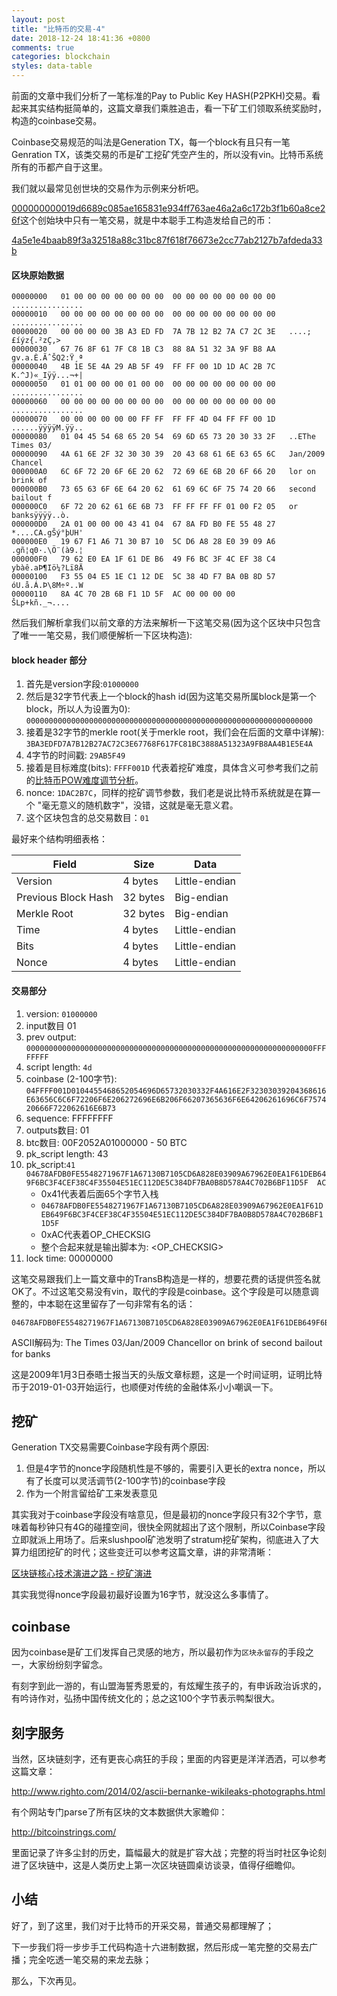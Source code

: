 ```yaml
---
layout: post
title: "比特币的交易-4"
date: 2018-12-24 18:41:36 +0800
comments: true
categories: blockchain
styles: data-table
---
```

前面的文章中我们分析了一笔标准的Pay to Public Key HASH(P2PKH)交易。看起来其实结构挺简单的，这篇文章我们乘胜追击，看一下矿工们领取系统奖励时，构造的coinbase交易。

<!-- more -->

Coinbase交易规范的叫法是Generation TX，每一个block有且只有一笔Genration TX，该类交易的币是矿工挖矿凭空产生的，所以没有vin。比特币系统所有的币都产自于这里。

我们就以最常见创世块的交易作为示例来分析吧。

[000000000019d6689c085ae165831e934ff763ae46a2a6c172b3f1b60a8ce26f](https://www.blockchain.com/btc/block/000000000019d6689c085ae165831e934ff763ae46a2a6c172b3f1b60a8ce26f)这个创始块中只有一笔交易，就是中本聪手工构造发给自己的币：

[4a5e1e4baab89f3a32518a88c31bc87f618f76673e2cc77ab2127b7afdeda33b](https://www.blockchain.com/btc/tx/4a5e1e4baab89f3a32518a88c31bc87f618f76673e2cc77ab2127b7afdeda33b)

#### 区块原始数据

```
00000000   01 00 00 00 00 00 00 00  00 00 00 00 00 00 00 00   ................
00000010   00 00 00 00 00 00 00 00  00 00 00 00 00 00 00 00   ................
00000020   00 00 00 00 3B A3 ED FD  7A 7B 12 B2 7A C7 2C 3E   ....;£íýz{.²zÇ,>
00000030   67 76 8F 61 7F C8 1B C3  88 8A 51 32 3A 9F B8 AA   gv.a.È.ÃˆŠQ2:Ÿ¸ª
00000040   4B 1E 5E 4A 29 AB 5F 49  FF FF 00 1D 1D AC 2B 7C   K.^J)«_Iÿÿ...¬+|
00000050   01 01 00 00 00 01 00 00  00 00 00 00 00 00 00 00   ................
00000060   00 00 00 00 00 00 00 00  00 00 00 00 00 00 00 00   ................
00000070   00 00 00 00 00 00 FF FF  FF FF 4D 04 FF FF 00 1D   ......ÿÿÿÿM.ÿÿ..
00000080   01 04 45 54 68 65 20 54  69 6D 65 73 20 30 33 2F   ..EThe Times 03/
00000090   4A 61 6E 2F 32 30 30 39  20 43 68 61 6E 63 65 6C   Jan/2009 Chancel
000000A0   6C 6F 72 20 6F 6E 20 62  72 69 6E 6B 20 6F 66 20   lor on brink of 
000000B0   73 65 63 6F 6E 64 20 62  61 69 6C 6F 75 74 20 66   second bailout f
000000C0   6F 72 20 62 61 6E 6B 73  FF FF FF FF 01 00 F2 05   or banksÿÿÿÿ..ò.
000000D0   2A 01 00 00 00 43 41 04  67 8A FD B0 FE 55 48 27   *....CA.gŠý°þUH'
000000E0   19 67 F1 A6 71 30 B7 10  5C D6 A8 28 E0 39 09 A6   .gñ¦q0·.\Ö¨(à9.¦
000000F0   79 62 E0 EA 1F 61 DE B6  49 F6 BC 3F 4C EF 38 C4   ybàê.aÞ¶Iö¼?Lï8Ä
00000100   F3 55 04 E5 1E C1 12 DE  5C 38 4D F7 BA 0B 8D 57   óU.å.Á.Þ\8M÷º..W
00000110   8A 4C 70 2B 6B F1 1D 5F  AC 00 00 00 00            ŠLp+kñ._¬....
```

然后我们解析拿我们以前文章的方法来解析一下这笔交易(因为这个区块中只包含了唯一一笔交易，我们顺便解析一下区块构造):

#### block header 部分

1. 首先是version字段:`01000000`
2. 然后是32字节代表上一个block的hash id(因为这笔交易所属block是第一个block，所以人为设置为0): `0000000000000000000000000000000000000000000000000000000000000000`
3. 接着是32字节的merkle root(关于merkle root，我们会在后面的文章中详解): `3BA3EDFD7A7B12B27AC72C3E67768F617FC81BC3888A51323A9FB8AA4B1E5E4A`
4. 4字节的时间戳: `29AB5F49`
5. 接着是目标难度(bits): `FFFF001D` 代表着挖矿难度，具体含义可参考我们之前的[比特币POW难度调节分析](https://happy123.me/blog/2018/02/12/bi-te-bi-pownan-du-diao-jie-fen-xi/)。 
6. nonce: `1DAC2B7C`，同样的挖矿调节参数，我们老是说比特币系统就是在算一个 "毫无意义的随机数字"，没错，这就是毫无意义君。
7. 这个区块包含的总交易数目：`01`


最好来个结构明细表格：


Field |	Size |	Data
------|------|-------
Version	|4 bytes | Little-endian
Previous Block Hash	| 32 bytes |	Big-endian
Merkle Root	| 32 bytes	| Big-endian
Time |	4 bytes |	Little-endian
Bits |	4 bytes |	Little-endian
Nonce|	4 bytes	|   Little-endian

#### 交易部分

1. version: `01000000`
2. input数目 01
3. prev output: `0000000000000000000000000000000000000000000000000000000000000000FFFFFFFF`
4. script length: `4d`
5. coinbase (2-100字节): ```04FFFF001D0104455468652054696D65732030332F4A616E2F32303039204368616E63656C6C6F72206F6E206272696E6B206F66207365636F6E64206261696C6F757420666F722062616E6B73```
6. sequence: FFFFFFFF
7. outputs数目: 01 
8. btc数目: 00F2052A01000000 - 50 BTC
9. pk_script length: 43
10. pk_script:```41 04678AFDB0FE5548271967F1A67130B7105CD6A828E03909A67962E0EA1F61DEB649F6BC3F4CEF38C4F35504E51EC112DE5C384DF7BA0B8D578A4C702B6BF11D5F  AC ```
    - 0x41代表着后面65个字节入栈
    - ```04678AFDB0FE5548271967F1A67130B7105CD6A828E03909A67962E0EA1F61DEB649F6BC3F4CEF38C4F35504E51EC112DE5C384DF7BA0B8D578A4C702B6BF11D5F```
    - 0xAC代表着OP_CHECKSIG
    - 整个合起来就是输出脚本为: <Pubkey> <OP_CHECKSIG>
11. lock time: 00000000 

这笔交易跟我们上一篇文章中的TransB构造是一样的，想要花费的话提供签名就OK了。不过这笔交易没有vin，取代的字段是coinbase。这个字段是可以随意调整的，中本聪在这里留存了一句非常有名的话：

```
04678AFDB0FE5548271967F1A67130B7105CD6A828E03909A67962E0EA1F61DEB649F6BC3F4CEF38C4F35504E51EC112DE5C384DF7BA0B8D578A4C702B6BF11D5F
```

ASCII解码为:  The Times 03/Jan/2009 Chancellor on brink of second bailout for banks

这是2009年1月3日泰晤士报当天的头版文章标题，这是一个时间证明，证明比特币于2019-01-03开始运行，也顺便对传统的金融体系小小嘲讽一下。


## 挖矿

Generation TX交易需要Coinbase字段有两个原因:

1. 但是4字节的nonce字段随机性是不够的，需要引入更长的extra nonce，所以有了长度可以灵活调节(2-100字节)的coinbase字段
2. 作为一个附言留给矿工来发表意见


其实我对于coinbase字段没有啥意见，但是最初的nonce字段只有32个字节，意味着每秒钟只有4G的碰撞空间，很快全网就超出了这个限制，所以Coinbase字段立即就派上用场了。后来slushpool矿池发明了stratum挖矿架构，彻底进入了大算力组团挖矿的时代；这些变迁可以参考这篇文章，讲的非常清晰：

[区块链核心技术演进之路 - 挖矿演进](https://www.8btc.com/article/108894)

其实我觉得nonce字段最初最好设置为16字节，就没这么多事情了。

## coinbase

因为coinbase是矿工们发挥自己灵感的地方，所以最初作为`区块永留存`的手段之一，大家纷纷刻字留念。

有刻字到此一游的，有山盟海誓秀恩爱的，有炫耀生孩子的，有申诉政治诉求的，有吟诗作对，弘扬中国传统文化的；总之这100个字节表示鸭梨很大。

## 刻字服务

当然，区块链刻字，还有更丧心病狂的手段；里面的内容更是洋洋洒洒，可以参考这篇文章：

http://www.righto.com/2014/02/ascii-bernanke-wikileaks-photographs.html

有个网站专门parse了所有区块的文本数据供大家瞻仰：

http://bitcoinstrings.com/

里面记录了许多尘封的历史，篇幅最大的就是扩容大战；完整的将当时社区争论刻进了区块链中，这是人类历史上第一次区块链圆桌访谈录，值得仔细瞻仰。



## 小结

好了，到了这里，我们对于比特币的开采交易，普通交易都理解了；

下一步我们将一步步手工代码构造十六进制数据，然后形成一笔完整的交易去广播；完全吃透一笔交易的来龙去脉；

那么，下次再见。
